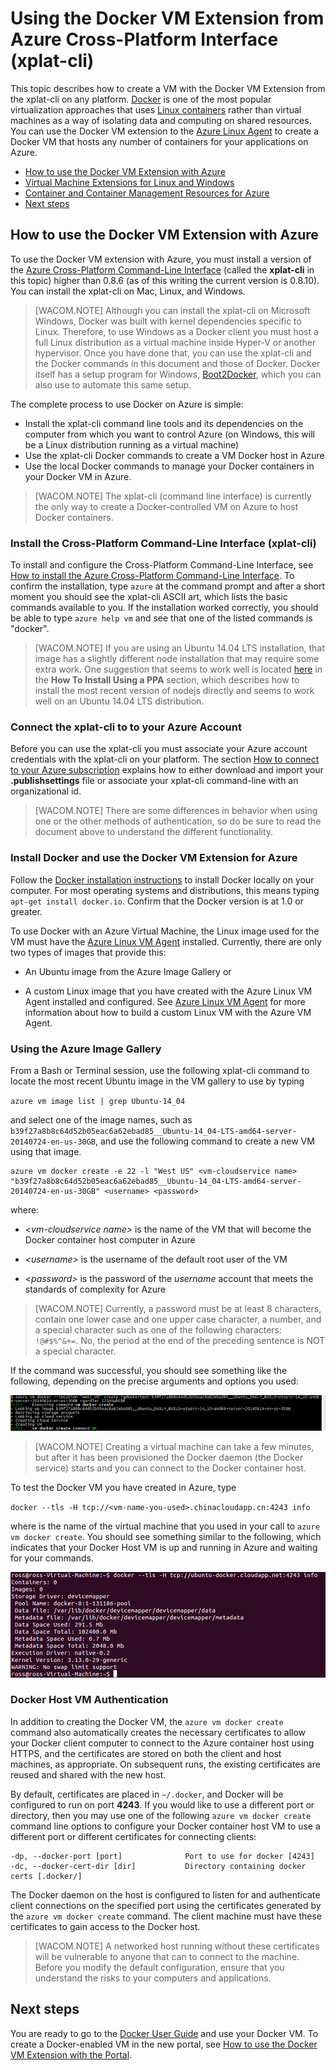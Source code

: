 <properties title="How to use the Docker VM Extension from Azure Cross-Platform Interface (xplat-cli)" pageTitle="Using the Docker VM Extension for Linux on Azure" description="Describes Docker and the Azure Virtual Machines extensions, and shows how to programmatically create Virtual Machines on Azure that are docker hosts from the command line using the azure-cli command interface." metaKeywords="linux, virtual machines, vm, azure, docker, linux containers,  lxc, virtualization" services="virtual-machines" solutions="dev-test" documentationCenter="virtual-machines" authors="rasquill" videoId="" scriptId="" manager="timlt" />

# Using the Docker VM Extension from Azure Cross-Platform Interface (xplat-cli)
This topic describes how to create a VM with the Docker VM Extension from the xplat-cli on any platform. [Docker](https://www.docker.com/) is one of the most popular virtualization approaches that uses [Linux containers](http://en.wikipedia.org/wiki/LXC) rather than virtual machines as a way of isolating data and computing on shared resources. You can use the Docker VM extension to the [Azure Linux Agent](/zh-cn/documentation/articles/virtual-machines-linux-agent-user-guide/) to create a Docker VM that hosts any number of containers for your applications on Azure. 

+ [How to use the Docker VM Extension with Azure]
+ [Virtual Machine Extensions for Linux and Windows] 
+ [Container and Container Management Resources for Azure]
+ [Next steps]



## <a id="How to use the Docker VM Extension with Azure">How to use the Docker VM Extension with Azure</a>
To use the Docker VM extension with Azure, you must install a version of the [Azure Cross-Platform Command-Line Interface](https://github.com/Azure/azure-sdk-tools-xplat) (called the **xplat-cli** in this topic) higher than 0.8.6 (as of this writing the current version is 0.8.10). You can install the xplat-cli on Mac, Linux, and Windows. 

> [WACOM.NOTE] Although you can install the xplat-cli on Microsoft Windows, Docker was built with kernel dependencies specific to Linux. Therefore, to use Windows as a Docker client you must host a full Linux distribution as a virtual machine inside Hyper-V or another hypervisor. Once you have done that, you can use the xplat-cli and the Docker commands in this document and those of Docker. Docker itself has a setup program for Windows, [Boot2Docker](https://docs.docker.com/installation/windows/), which you can also use to automate this same setup.

The complete process to use Docker on Azure is simple:

+ Install the xplat-cli command line tools and its dependencies on the computer from which you want to control Azure (on Windows, this will be a Linux distribution running as a virtual machine)
+ Use the xplat-cli Docker commands to create a VM Docker host in Azure
+ Use the local Docker commands to manage your Docker containers in your Docker VM in Azure.

> [WACOM.NOTE] The xplat-cli (command line interface) is currently the only way to create a Docker-controlled VM on Azure to host Docker containers. 

### Install the Cross-Platform Command-Line Interface (xplat-cli)
To install and configure the Cross-Platform Command-Line Interface, see [How to install the Azure Cross-Platform Command-Line Interface](/zh-cn/documentation/articles/xplat-cli/#install). To confirm the installation, type `azure` at the command prompt and after a short moment you should see the xplat-cli ASCII art, which lists the basic commands available to you. If the installation worked correctly, you should be able to type `azure help vm` and see that one of the listed commands is "docker".

> [WACOM.NOTE] If you are using an Ubuntu 14.04 LTS installation, that image has a slightly different node installation that may require some extra work. One suggestion that seems to work well is located [here](https://www.digitalocean.com/community/tutorials/how-to-install-node-js-on-an-ubuntu-14-04-server) in the **How To Install Using a PPA** section, which describes how to install the most recent version of nodejs directly and seems to work well on an Ubuntu 14.04 LTS distribution. 

### Connect the xplat-cli to to your Azure Account
Before you can use the xplat-cli you must associate your Azure account credentials with the xplat-cli on your platform. The section [How to connect to your Azure subscription](/zh-cn/documentation/articles/xplat-cli/#configure) explains how to either download and import your **.publishsettings** file or associate your xplat-cli command-line with an organizational id. 

> [WACOM.NOTE] There are some differences in behavior when using one or the other methods of authentication, so do be sure to read the document above to understand the different functionality. 

### Install Docker and use the Docker VM Extension for Azure
Follow the [Docker installation instructions](https://docs.docker.com/installation/#installation) to install Docker locally on your computer. For most operating systems and distributions, this means typing `apt-get install docker.io`. Confirm that the Docker version is at 1.0 or greater.

To use Docker with an Azure Virtual Machine, the Linux image used for the VM must have the [Azure Linux VM Agent](/zh-cn/documentation/articles/virtual-machines-linux-agent-user-guide/) installed. Currently, there are only two types of images that provide this:

+ An Ubuntu image from the Azure Image Gallery or 

+ A custom Linux image that you have created with the Azure Linux VM Agent installed and configured. See [Azure Linux VM Agent](/zh-cn/documentation/articles/virtual-machines-linux-agent-user-guide/) for more information about how to build a custom Linux VM with the Azure VM Agent.

### Using the Azure Image Gallery

From a Bash or Terminal session, use the following xplat-cli command to locate the most recent Ubuntu image in the VM gallery to use by typing

`azure vm image list | grep Ubuntu-14_04`

and select one of the image names, such as `b39f27a8b8c64d52b05eac6a62ebad85__Ubuntu-14_04-LTS-amd64-server-20140724-en-us-30GB`, and use the following command to create a new VM using that image. 

```
azure vm docker create -e 22 -l "West US" <vm-cloudservice name> "b39f27a8b8c64d52b05eac6a62ebad85__Ubuntu-14_04-LTS-amd64-server-20140724-en-us-30GB" <username> <password>
``` 

where:

+ *&lt;vm-cloudservice name&gt;* is the name of the VM that will become the Docker container host computer in Azure

+  *&lt;username&gt;* is the username of the default root user of the VM

+ *&lt;password&gt;* is the password of the *username* account that meets the standards of complexity for Azure 
 
> [WACOM.NOTE] Currently, a password must be at least 8 characters, contain one lower case and one upper case character, a number, and a special character such as one of the following characters: `!@#$%^&+=`. No, the period at the end of the preceding sentence is NOT a special character. 

If the command was successful, you should see something like the following, depending on the precise arguments and options you used:

![](./media/virtual-machines-docker/dockercreateresults.png)

> [WACOM.NOTE] Creating a virtual machine can take a few minutes, but after it has been provisioned the Docker daemon (the Docker service) starts and you can connect to the Docker container host.

To test the Docker VM you have created in Azure, type

`docker --tls -H tcp://<vm-name-you-used>.chinacloudapp.cn:4243 info`

where *<vm-name-you-used>* is the name of the virtual machine that you used in your call to `azure vm docker create`. You should see something similar to the following, which indicates that your Docker Host VM is up and running in Azure and waiting for your commands.

![](./media/virtual-machines-docker/connectingtodockerhost.png)

### Docker Host VM Authentication
In addition to creating the Docker VM, the `azure vm docker create` command also automatically creates the necessary certificates to allow your Docker client computer to connect to the Azure container host using HTTPS, and the certificates are stored on both the client and host machines, as appropriate. On subsequent runs, the existing certificates are reused and shared with the new host.

By default, certificates are placed in `~/.docker`, and Docker will be configured to run on port **4243**. If you would like to use a different port or directory, then you may use one of the following `azure vm docker create` command line options to configure your Docker container host VM to use a different port or different certificates for connecting clients:

```
-dp, --docker-port [port]              Port to use for docker [4243]
-dc, --docker-cert-dir [dir]           Directory containing docker certs [.docker/]
```

The Docker daemon on the host is configured to listen for and authenticate client connections on the specified port using the certificates generated by the `azure vm docker create` command. The client machine must have these certificates to gain access to the Docker host. 

> [WACOM.NOTE] A networked host running without these certificates will be vulnerable to anyone that can to connect to the machine. Before you modify the default configuration, ensure that you understand the risks to your computers and applications.



## Next steps

You are ready to go to the [Docker User Guide] and use your Docker VM. To create a Docker-enabled VM in the new portal, see [How to use the Docker VM Extension with the Portal].

<!--Anchors-->
[Subheading 1]: #subheading-1
[Subheading 2]: #subheading-2
[Subheading 3]: #subheading-3
[Next steps]: #next-steps

[How to use the Docker VM Extension with Azure]: #How-to-use-the-Docker-VM-Extension-with-Azure
[Virtual Machine Extensions for Linux and Windows]: #Virtual-Machine-Extensions-For-Linux-and-Windows
[Container and Container Management Resources for Azure]: #Container-and-Container-Management-Resources-for-Azure

<!--Image references-->
[5]: ./media/markdown-template-for-new-articles/octocats.png
[6]: ./media/markdown-template-for-new-articles/pretty49.png
[7]: ./media/markdown-template-for-new-articles/channel-9.png


<!--Link references-->
[Link 1 to another azure.microsoft.com documentation topic]: /zh-cn/documentation/articles/virtual-machines-windows-tutorial/
[Link 2 to another azure.microsoft.com documentation topic]: /zh-cn/documentation/articles/web-sites-custom-domain-name/
[Link 3 to another azure.microsoft.com documentation topic]: /zh-cn/documentation/articles/storage-whatis-account/
[How to use the Docker VM Extension with the Portal]: /zh-cn/documentation/articles/virtual-machines-docker-with-portal/

[Docker User Guide]: https://docs.docker.com/userguide/
